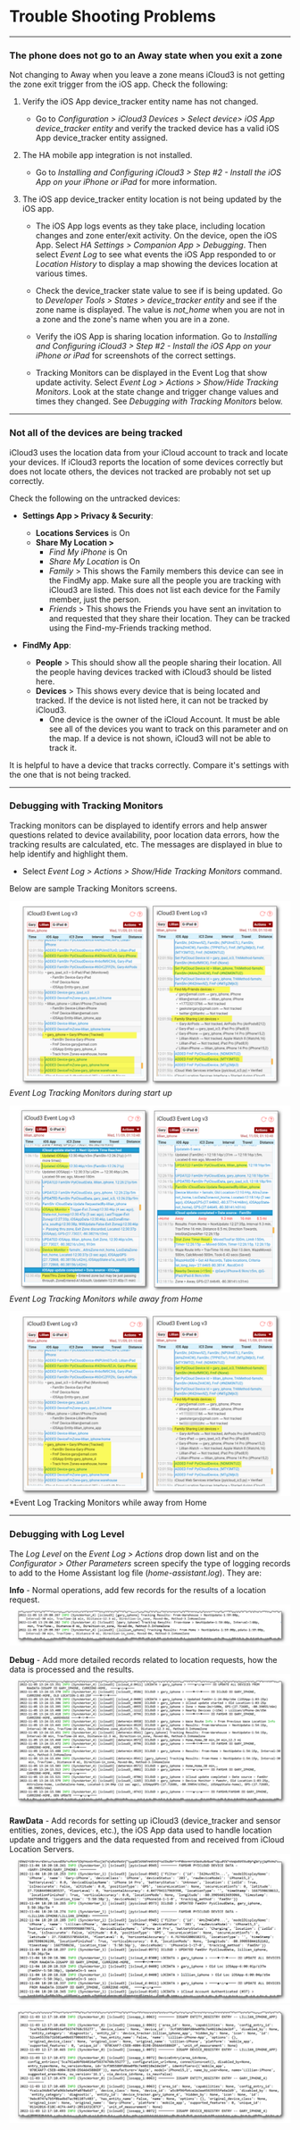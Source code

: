 # Trouble Shooting Problems



-----

### The phone does not go to an Away state when you exit a zone

Not changing to Away when you leave a zone means iCloud3 is not getting the zone exit trigger from the iOS app. Check the following:

1. Verify the iOS App device_tracker entity name has not changed. 

   - Go to *Configuration > iCloud3 Devices > Select device> iOS App device_tracker entity* and verify the tracked device has a valid iOS App device_tracker entity assigned.

2. The HA mobile app integration is not installed. 

   - Go to *Installing and Configuring iCloud3 > Step #2 - Install the iOS App on your iPhone or iPad* for more information.

3. The iOS app device_tracker entity location is not being updated by the iOS app. 

   - The iOS App logs events as they take place, including location changes and zone enter/exit activity. On the device, open the iOS App. Select *HA Settings > Companion App > Debugging*. Then select *Event Log* to see what events the iOS App responded to or *Location History* to display a map showing the devices location at various times.

   - Check the device_tracker state value to see if is being updated. Go to *Developer Tools > States > device_tracker entity* and see if the zone name is displayed. The value is *not_home* when you are not in a zone and the zone's name when you are in a zone.

   - Verify the iOS App is sharing location information. Go to *Installing and Configuring iCloud3 > Step #2 - Install the iOS App on your iPhone or iPad* for screenshots of the correct settings.

   - Tracking Monitors can be displayed in the Event Log that show update activity. Select *Event Log > Actions > Show/Hide Tracking Monitors*. Look at the state change and trigger change values and times they changed. See *Debugging with Tracking Monitors* below.



-----

### Not all of the devices are being tracked

iCloud3 uses the location data from your iCloud account to track and locate your devices. If iCloud3 reports the location of some devices correctly but does not locate others, the devices not tracked are probably not set up correctly.

Check the following on the untracked devices:
- **Settings App > Privacy & Security**:
  - **Locations Services** is On
  - **Share My Location >**
    - *Find My iPhone* is On
    - *Share My Location* is On
    - *Family* > This shows the Family members this device can see in the FindMy app. Make sure all the people you are tracking with iCloud3 are listed. This does not list each device for the Family member, just the person.
    - *Friends* > This shows the Friends you have sent an invitation to and requested that they share their location. They can be tracked using the Find-my-Friends tracking method.

- **FindMy App**:
  - **People** > This should show all the people sharing their location. All the people having devices tracked with iCloud3 should be listed here.
  - **Devices** > This shows every device that is being located and tracked. If the device is not listed here, it can not be tracked by iCloud3. 
    - One device is the owner of the iCloud Account. It must be able see all of the devices you want to track on this parameter and on the map. If a device is not shown, iCloud3 will not be able to track it.

It is helpful to have a device that tracks correctly. Compare it's settings with the one that is not being tracked.



-----

### Debugging with Tracking Monitors

Tracking monitors can be displayed to identify errors and help answer questions related to device availability, poor location data errors, how the tracking results are calculated, etc. The messages are displayed in blue to help identify and highlight them.

- Select *Event Log > Actions > Show/Hide Tracking Monitors* command. 



Below are sample Tracking Monitors screens.

![](../images/evlog-trk-monitors-startup.png)
			*Event Log Tracking Monitors during start up*

![](../images/evlog-trk-monitors-away-1.png)
		*Event Log Tracking Monitors while away from Home*

![](../images/evlog-trk-monitors-away-2.png)
		*Event Log Tracking Monitors while away from Home



-----

### Debugging with Log Level

The *Log Level* on the *Event Log > Actions* drop down list and on the *Configurator > Other Parameters* screen specify the type of logging records to add to the Home Assistant log file (*home-assistant.log*). They are:

**Info** - Normal operations, add few records for the results of a location request.
![](../images/loglevel-info-1.png)



**Debug** - Add more detailed records related to location requests, how the data is processed and the results.
![](../images/loglevel-debug-1.png)



**RawData** - Add records for setting up iCloud3 (device_tracker and sensor entities, zones, devices, etc.), the iOS App data used to handle location update and triggers and the data requested from and received from iCloud Location Servers.
![](../images/loglevel-rawdata-2.png)
![](../images/loglevel-rawdata-3.png)
